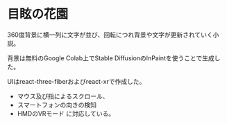 # 目眩の花園

360度背景に横一列に文字が並び、回転につれ背景や文字が更新されていく小説。

背景は無料のGoogle Colab上でStable DiffusionのInPaintを使うことで生成した。

UIはreact-three-fiberおよびreact-xrで作成した。

- マウス及び指によるスクロール、
- スマートフォンの向きの検知
- HMDのVRモード
に対応している。
